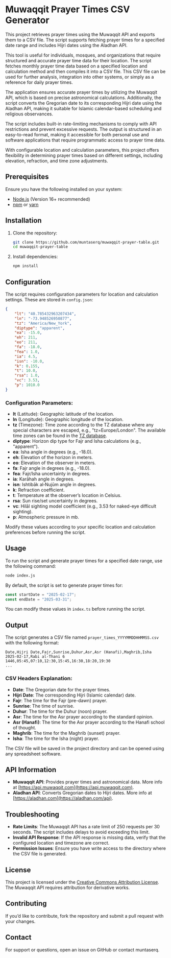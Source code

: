# Muwaqqit Prayer Times CSV Generator

This project retrieves prayer times using the Muwaqqit API and exports them to a CSV file. The script supports fetching prayer times for a specified date range and includes Hijri dates using the Aladhan API.

This tool is useful for individuals, mosques, and organizations that require structured and accurate prayer time data for their location. The script fetches monthly prayer time data based on a specified location and calculation method and then compiles it into a CSV file. This CSV file can be used for further analysis, integration into other systems, or simply as a reference for daily prayer times.

The application ensures accurate prayer times by utilizing the Muwaqqit API, which is based on precise astronomical calculations. Additionally, the script converts the Gregorian date to its corresponding Hijri date using the Aladhan API, making it suitable for Islamic calendar-based scheduling and religious observances.

The script includes built-in rate-limiting mechanisms to comply with API restrictions and prevent excessive requests. The output is structured in an easy-to-read format, making it accessible for both personal use and software applications that require programmatic access to prayer time data.

With configurable location and calculation parameters, this project offers flexibility in determining prayer times based on different settings, including elevation, refraction, and time zone adjustments.

## Prerequisites

Ensure you have the following installed on your system:

- [Node.js](https://nodejs.org/) (Version 16+ recommended)
- [npm](https://www.npmjs.com/) or [yarn](https://yarnpkg.com/)

## Installation

1. Clone the repository:
   ```sh
   git clone https://github.com/muntaserq/muwaqqit-prayer-table.git
   cd muwaqqit-prayer-table
   ```
2. Install dependencies:
   ```sh
   npm install
   ```

## Configuration

The script requires configuration parameters for location and calculation settings. These are stored in `config.json`:

```json
{
    "lt": "40.785432963207434",
    "ln": "-73.948526950877",
    "tz": "America/New_York",
    "diptype": "apparent",
    "ea": -15.0,
    "eh": 211,
    "eo": 211,
    "fa": -18.0,
    "fea": 1.0,
    "ia": 4.5,
    "isn": -10.0,
    "k": 0.155,
    "t": 10.0,
    "rsa": 1.0,
    "vc": 3.53,
    "p": 1010.0
}
```

### Configuration Parameters:
- **lt** (Latitude): Geographic latitude of the location.
- **ln** (Longitude): Geographic longitude of the location.
- **tz** (Timezone): Time zone according to the TZ database where any special characters are escaped, e.g., "tz=Europe/London". The available time zones can be found in the [TZ database](https://en.wikipedia.org/wiki/List_of_tz_database_time_zones).
- **diptype**: Horizon dip type for Fajr and Isha calculations (e.g., "apparent").
- **ea**: Isha angle in degrees (e.g., -18.0).
- **eh**: Elevation of the horizon in meters.
- **eo**: Elevation of the observer in meters.
- **fa**: Fajr angle in degrees (e.g., -18.0).
- **fea**: Fajr/Isha uncertainty in degrees.
- **ia**: Karāhah angle in degrees.
- **isn**: Ishtibāk al‑Nujūm angle in degrees.
- **k**: Refraction coefficient.
- **t**: Temperature at the observer’s location in Celsius.
- **rsa**: Sun rise/set uncertainty in degrees.
- **vc**: Hilāl sighting model coefficient (e.g., 3.53 for naked-eye difficult sighting).
- **p**: Atmospheric pressure in mb.

Modify these values according to your specific location and calculation preferences before running the script.

## Usage

To run the script and generate prayer times for a specified date range, use the following command:

```sh
node index.js
```

By default, the script is set to generate prayer times for:

```js
const startDate = "2025-02-17";
const endDate = "2025-03-31";
```

You can modify these values in `index.ts` before running the script.

## Output

The script generates a CSV file named `prayer_times_YYYYMMDDHHMMSS.csv` with the following format:

```
Date,Hijri Date,Fajr,Sunrise,Duhur,Asr,Asr (Hanafi),Maghrib,Isha
2025-02-17,Rabi al-Thani 6 1446,05:45,07:10,12:30,15:45,16:30,18:20,19:30
...
```

### CSV Headers Explanation:
- **Date**: The Gregorian date for the prayer times.
- **Hijri Date**: The corresponding Hijri (Islamic calendar) date.
- **Fajr**: The time for the Fajr (pre-dawn) prayer.
- **Sunrise**: The time of sunrise.
- **Duhur**: The time for the Duhur (noon) prayer.
- **Asr**: The time for the Asr prayer according to the standard opinion.
- **Asr (Hanafi)**: The time for the Asr prayer according to the Hanafi school of thought.
- **Maghrib**: The time for the Maghrib (sunset) prayer.
- **Isha**: The time for the Isha (night) prayer.

The CSV file will be saved in the project directory and can be opened using any spreadsheet software.

## API Information

- **Muwaqqit API**: Provides prayer times and astronomical data. More info at [https://api.muwaqqit.com](https://api.muwaqqit.com).
- **Aladhan API**: Converts Gregorian dates to Hijri dates. More info at [https://aladhan.com](https://aladhan.com/api).

## Troubleshooting

- **Rate Limits**: The Muwaqqit API has a rate limit of 250 requests per 30 seconds. The script includes delays to avoid exceeding this limit.
- **Invalid API Response**: If the API response is missing data, verify that the configured location and timezone are correct.
- **Permission Issues**: Ensure you have write access to the directory where the CSV file is generated.

## License

This project is licensed under the [Creative Commons Attribution License](https://creativecommons.org/licenses/by/4.0/). The Muwaqqit API requires attribution for derivative works.

## Contributing

If you’d like to contribute, fork the repository and submit a pull request with your changes.

## Contact

For support or questions, open an issue on GitHub or contact muntaserq.